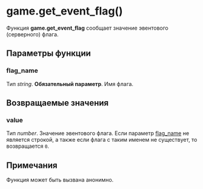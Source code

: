 # game.get_event_flag()
Функция **game.get_event_flag** сообщает значение эвентового (серверного) флага.

## Параметры функции
### flag_name
Тип *string*. **Обязательный параметр**. Имя флага.

## Возвращаемые значения
### value
Тип *number*. Значение эвентового флага. Если параметр [flag_name](#flag_name) не является строкой, а также если флага с таким именем не существует, то возвращается `0`.

## Примечания
Функция может быть вызвана анонимно.